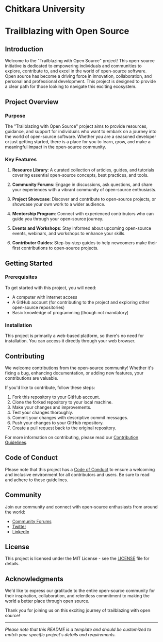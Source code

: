 # Chitkara University

# Trailblazing with Open Source

## Introduction

Welcome to the "Trailblazing with Open Source" project! This open-source initiative is dedicated to empowering individuals and communities to explore, contribute to, and excel in the world of open-source software. Open source has become a driving force in innovation, collaboration, and personal and professional development. This project is designed to provide a clear path for those looking to navigate this exciting ecosystem.

## Project Overview

### Purpose

The "Trailblazing with Open Source" project aims to provide resources, guidance, and support for individuals who want to embark on a journey into the world of open-source software. Whether you are a seasoned developer or just getting started, there is a place for you to learn, grow, and make a meaningful impact in the open-source community.

### Key Features

1. **Resource Library**: A curated collection of articles, guides, and tutorials covering essential open-source concepts, best practices, and tools.

2. **Community Forums**: Engage in discussions, ask questions, and share your experiences with a vibrant community of open-source enthusiasts.

3. **Project Showcase**: Discover and contribute to open-source projects, or showcase your own work to a wider audience.

4. **Mentorship Program**: Connect with experienced contributors who can guide you through your open-source journey.

5. **Events and Workshops**: Stay informed about upcoming open-source events, webinars, and workshops to enhance your skills.

6. **Contributor Guides**: Step-by-step guides to help newcomers make their first contributions to open-source projects.

## Getting Started

### Prerequisites

To get started with this project, you will need:

- A computer with internet access
- A GitHub account (for contributing to the project and exploring other open-source repositories)
- Basic knowledge of programming (though not mandatory)

### Installation

This project is primarily a web-based platform, so there's no need for installation. You can access it directly through your web browser.

## Contributing

We welcome contributions from the open-source community! Whether it's fixing a bug, enhancing documentation, or adding new features, your contributions are valuable.

If you'd like to contribute, follow these steps:

1. Fork this repository to your GitHub account.
2. Clone the forked repository to your local machine.
3. Make your changes and improvements.
4. Test your changes thoroughly.
5. Commit your changes with descriptive commit messages.
6. Push your changes to your GitHub repository.
7. Create a pull request back to the original repository.

For more information on contributing, please read our [Contribution Guidelines](CONTRIBUTING.md).

## Code of Conduct

Please note that this project has a [Code of Conduct](CODE_OF_CONDUCT.md) to ensure a welcoming and inclusive environment for all contributors and users. Be sure to read and adhere to these guidelines.

## Community

Join our community and connect with open-source enthusiasts from around the world:

- [Community Forums](https://example.com/forums)
- [Twitter](https://twitter.com/trailblazingoss)
- [LinkedIn](https://linkedin.com/company/trailblazingoss)

## License

This project is licensed under the MIT License - see the [LICENSE](LICENSE) file for details.

## Acknowledgments

We'd like to express our gratitude to the entire open-source community for their inspiration, collaboration, and relentless commitment to making the world a better place through open source.

Thank you for joining us on this exciting journey of trailblazing with open source!

---

*Please note that this README is a template and should be customized to match your specific project's details and requirements.*
